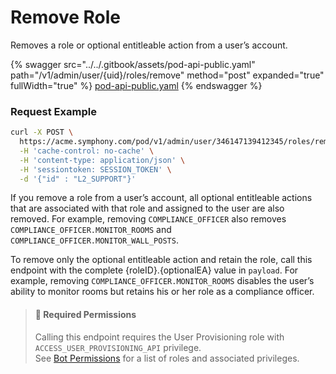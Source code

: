 # Remove Role

Removes a role or optional entitleable action from a user’s account.

{% swagger src="../../.gitbook/assets/pod-api-public.yaml" path="/v1/admin/user/{uid}/roles/remove" method="post" expanded="true" fullWidth="true" %}
[pod-api-public.yaml](../../.gitbook/assets/pod-api-public.yaml)
{% endswagger %}

### Request Example

```bash
curl -X POST \
  https://acme.symphony.com/pod/v1/admin/user/346147139412345/roles/remove \
  -H 'cache-control: no-cache' \
  -H 'content-type: application/json' \
  -H 'sessiontoken: SESSION_TOKEN' \
  -d '{"id" : "L2_SUPPORT"}'
```

If you remove a role from a user’s account, all optional entitleable actions that are associated with that role and assigned to the user are also removed. For example, removing `COMPLIANCE_OFFICER` also removes `COMPLIANCE_OFFICER.MONITOR_ROOMS` and `COMPLIANCE_OFFICER.MONITOR_WALL_POSTS`.

To remove only the optional entitleable action and retain the role, call this endpoint with the complete {roleID}.{optionalEA} value in `payload`. For example, removing `COMPLIANCE_OFFICER.MONITOR_ROOMS` disables the user’s ability to monitor rooms but retains his or her role as a compliance officer.

> #### 🚧 Required Permissions
>
> Calling this endpoint requires the User Provisioning role with `ACCESS_USER_PROVISIONING_API` privilege.\
> See [Bot Permissions](https://docs.developers.symphony.com/building-bots-on-symphony/configuration/bot-permissions) for a list of roles and associated privileges.
